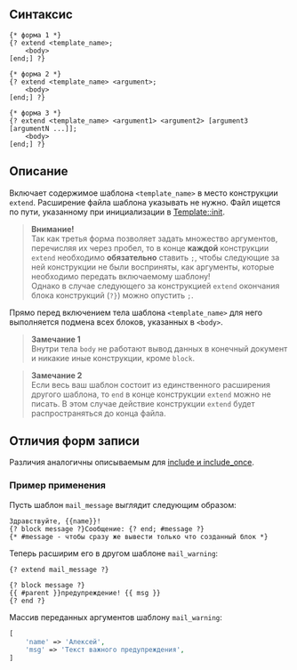 ## Синтаксис
```
{* форма 1 *}
{? extend <template_name>;
	<body>
[end;] ?}
```
```
{* форма 2 *}
{? extend <template_name> <argument>;
	<body>
[end;] ?}
```
```
{* форма 3 *}
{? extend <template_name> <argument1> <argument2> [argument3 [argumentN ...]];
	<body>
[end;] ?}
```

## Описание
Включает содержимое шаблона `<template_name>` в место конструкции `extend`. Расширение файла шаблона указывать не нужно. Файл ищется по пути, указанному при инициализации в [Template::init](../api.md).

>  **Внимание!**  
Так как третья форма позволяет задать множество аргументов, перечисляя их через пробел, то в конце **каждой** конструкции `extend` необходимо **обязательно** ставить `;`, чтобы следующие за ней конструкции не были восприняты, как аргументы, которые необходимо передать включаемому шаблону!  
Однако в случае следующего за конструкцией `extend` окончания блока конструкций (`?}`) можно опустить `;`.

Прямо перед включением тела шаблона `<template_name>` для него выполняется подмена всех блоков, указанных в `<body>`.

> **Замечание 1**  
Внутри тела `body` не работают вывод данных в конечный документ и никакие иные конструкции, кроме `block`.

> **Замечание 2**  
Если весь ваш шаблон состоит из единственного расширения другого шаблона, то `end` в конце конструкции `extend` можно не писать. В этом случае действие конструкции `extend` будет распространяться до конца файла.

## Отличия форм записи
Различия аналогичны описываемым для [include и include_once](include.md).

### Пример применения
Пусть шаблон `mail_message` выглядит следующим образом:
```
Здравствуйте, {{name}}!
{? block message ?}Сообщение: {? end; #message ?}
{* #message - чтобы сразу же вывести только что созданный блок *}
```
Теперь расширим его в другом шаблоне `mail_warning`:
```
{? extend mail_message ?}

{? block message ?}
{{ #parent }}предупреждение! {{ msg }}
{? end ?}
```
Массив переданных аргументов шаблону `mail_warning`:
```php
[
	'name' => 'Алексей',
	'msg' => 'Текст важного предупреждения',
]
```
